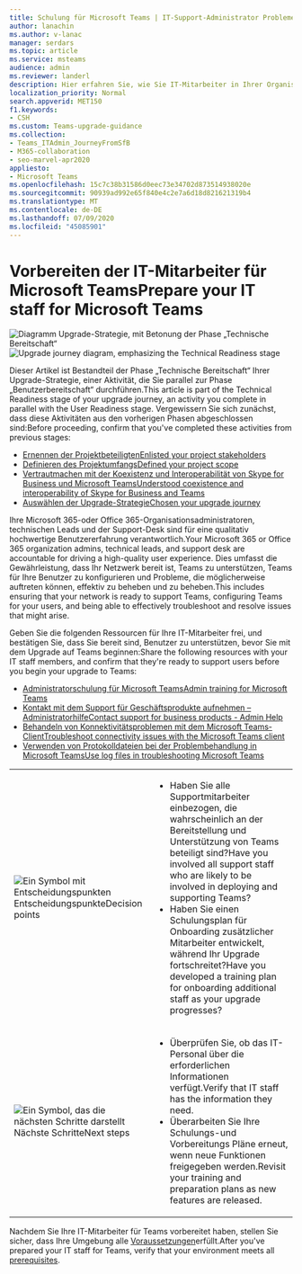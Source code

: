 ```yaml
---
title: Schulung für Microsoft Teams | IT-Support-Administrator Probleme
author: lanachin
ms.author: v-lanac
manager: serdars
ms.topic: article
ms.service: msteams
audience: admin
ms.reviewer: landerl
description: Hier erfahren Sie, wie Sie IT-Mitarbeiter in Ihrer Organisation für die Bereitstellung und Unterstützung von Microsoft Teams vorbereiten.
localization_priority: Normal
search.appverid: MET150
f1.keywords:
- CSH
ms.custom: Teams-upgrade-guidance
ms.collection:
- Teams_ITAdmin_JourneyFromSfB
- M365-collaboration
- seo-marvel-apr2020
appliesto:
- Microsoft Teams
ms.openlocfilehash: 15c7c38b31586d0eec73e34702d873514938020e
ms.sourcegitcommit: 90939ad992e65f840e4c2e7a6d18d821621319b4
ms.translationtype: MT
ms.contentlocale: de-DE
ms.lasthandoff: 07/09/2020
ms.locfileid: "45085901"
---
```

# <a name="prepare-your-it-staff-for-microsoft-teams"></a><span data-ttu-id="f51ad-103">Vorbereiten der IT-Mitarbeiter für Microsoft Teams</span><span class="sxs-lookup"><span data-stu-id="f51ad-103">Prepare your IT staff for Microsoft Teams</span></span>

<span data-ttu-id="f51ad-104">![Diagramm Upgrade-Strategie, mit Betonung der Phase „Technische Bereitschaft“](media/upgrade-banner-tech-readiness.png "Etappen der Upgrade-Tour mit Schwerpunkt auf der Phase „Technische Bereitschaft“")</span><span class="sxs-lookup"><span data-stu-id="f51ad-104">![Upgrade journey diagram, emphasizing the Technical Readiness stage](media/upgrade-banner-tech-readiness.png "Stages of the upgrade journey, with emphasis on the Technical Readiness stage")</span></span>

<span data-ttu-id="f51ad-105">Dieser Artikel ist Bestandteil der Phase „Technische Bereitschaft“ Ihrer Upgrade-Strategie, einer Aktivität, die Sie parallel zur Phase „Benutzerbereitschaft“ durchführen.</span><span class="sxs-lookup"><span data-stu-id="f51ad-105">This article is part of the Technical Readiness stage of your upgrade journey, an activity you complete in parallel with the User Readiness stage.</span></span> <span data-ttu-id="f51ad-106">Vergewissern Sie sich zunächst, dass diese Aktivitäten aus den vorherigen Phasen abgeschlossen sind:</span><span class="sxs-lookup"><span data-stu-id="f51ad-106">Before proceeding, confirm that you've completed these activities from previous stages:</span></span>

- [<span data-ttu-id="f51ad-107">Ernennen der Projektbeteiligten</span><span class="sxs-lookup"><span data-stu-id="f51ad-107">Enlisted your project stakeholders</span></span>](upgrade-enlist-stakeholders.md)
- [<span data-ttu-id="f51ad-108">Definieren des Projektumfangs</span><span class="sxs-lookup"><span data-stu-id="f51ad-108">Defined your project scope</span></span>](https://aka.ms/SkypetoTeams-Scope)
- [<span data-ttu-id="f51ad-109">Vertrautmachen mit der Koexistenz und Interoperabilität von Skype for Business und Microsoft Teams</span><span class="sxs-lookup"><span data-stu-id="f51ad-109">Understood coexistence and interoperability of Skype for Business and Teams</span></span>](https://aka.ms/SkypeToTeams-Coexist)
- [<span data-ttu-id="f51ad-110">Auswählen der Upgrade-Strategie</span><span class="sxs-lookup"><span data-stu-id="f51ad-110">Chosen your upgrade journey</span></span>](upgrade-and-coexistence-of-skypeforbusiness-and-teams.md)

<span data-ttu-id="f51ad-111">Ihre Microsoft 365-oder Office 365-Organisationsadministratoren, technischen Leads und der Support-Desk sind für eine qualitativ hochwertige Benutzererfahrung verantwortlich.</span><span class="sxs-lookup"><span data-stu-id="f51ad-111">Your Microsoft 365 or Office 365 organization admins, technical leads, and support desk are accountable for driving a high-quality user experience.</span></span> <span data-ttu-id="f51ad-112">Dies umfasst die Gewährleistung, dass Ihr Netzwerk bereit ist, Teams zu unterstützen, Teams für Ihre Benutzer zu konfigurieren und Probleme, die möglicherweise auftreten können, effektiv zu beheben und zu beheben.</span><span class="sxs-lookup"><span data-stu-id="f51ad-112">This includes ensuring that your network is ready to support Teams, configuring Teams for your users, and being able to effectively troubleshoot and resolve issues that might arise.</span></span>

<span data-ttu-id="f51ad-113">Geben Sie die folgenden Ressourcen für Ihre IT-Mitarbeiter frei, und bestätigen Sie, dass Sie bereit sind, Benutzer zu unterstützen, bevor Sie mit dem Upgrade auf Teams beginnen:</span><span class="sxs-lookup"><span data-stu-id="f51ad-113">Share the following resources with your IT staff members, and confirm that they're ready to support users before you begin your upgrade to Teams:</span></span>

- [<span data-ttu-id="f51ad-114">Administratorschulung für Microsoft Teams</span><span class="sxs-lookup"><span data-stu-id="f51ad-114">Admin training for Microsoft Teams</span></span>](itadmin-readiness.md)
- [<span data-ttu-id="f51ad-115">Kontakt mit dem Support für Geschäftsprodukte aufnehmen – Administratorhilfe</span><span class="sxs-lookup"><span data-stu-id="f51ad-115">Contact support for business products - Admin Help</span></span>](https://docs.microsoft.com/microsoft-365/admin/contact-support-for-business-products)
- [<span data-ttu-id="f51ad-116">Behandeln von Konnektivitätsproblemen mit dem Microsoft Teams-Client</span><span class="sxs-lookup"><span data-stu-id="f51ad-116">Troubleshoot connectivity issues with the Microsoft Teams client</span></span>](connectivity-issues.md)
- [<span data-ttu-id="f51ad-117">Verwenden von Protokolldateien bei der Problembehandlung in Microsoft Teams</span><span class="sxs-lookup"><span data-stu-id="f51ad-117">Use log files in troubleshooting Microsoft Teams</span></span>](log-files.md)



| | |
|---|---|
| ![Ein Symbol mit Entscheidungspunkten](media/audio_conferencing_image7.png) <br/><span data-ttu-id="f51ad-119">Entscheidungspunkte</span><span class="sxs-lookup"><span data-stu-id="f51ad-119">Decision points</span></span>|<ul><li><span data-ttu-id="f51ad-120">Haben Sie alle Supportmitarbeiter einbezogen, die wahrscheinlich an der Bereitstellung und Unterstützung von Teams beteiligt sind?</span><span class="sxs-lookup"><span data-stu-id="f51ad-120">Have you involved all support staff who are likely to be involved in deploying and supporting Teams?</span></span></li><li><span data-ttu-id="f51ad-121">Haben Sie einen Schulungsplan für Onboarding zusätzlicher Mitarbeiter entwickelt, während Ihr Upgrade fortschreitet?</span><span class="sxs-lookup"><span data-stu-id="f51ad-121">Have you developed a training plan for onboarding additional staff as your upgrade progresses?</span></span></li></ul> |
| ![Ein Symbol, das die nächsten Schritte darstellt](media/audio_conferencing_image9.png)<br/><span data-ttu-id="f51ad-123">Nächste Schritte</span><span class="sxs-lookup"><span data-stu-id="f51ad-123">Next steps</span></span>|<ul><li><span data-ttu-id="f51ad-124">Überprüfen Sie, ob das IT-Personal über die erforderlichen Informationen verfügt.</span><span class="sxs-lookup"><span data-stu-id="f51ad-124">Verify that IT staff has the information they need.</span></span></li><li><span data-ttu-id="f51ad-125">Überarbeiten Sie Ihre Schulungs-und Vorbereitungs Pläne erneut, wenn neue Funktionen freigegeben werden.</span><span class="sxs-lookup"><span data-stu-id="f51ad-125">Revisit your training and preparation plans as new features are released.</span></span></li></ul>|

<span data-ttu-id="f51ad-126">Nachdem Sie Ihre IT-Mitarbeiter für Teams vorbereitet haben, stellen Sie sicher, dass Ihre Umgebung alle [Voraussetzungen](upgrade-plan-journey-prerequisites.md)erfüllt.</span><span class="sxs-lookup"><span data-stu-id="f51ad-126">After you've prepared your IT staff for Teams, verify that your environment meets all [prerequisites](upgrade-plan-journey-prerequisites.md).</span></span>
